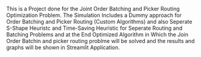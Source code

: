 This is a Project done for the Joint Order Batching and Picker Routing Optimization Problem. The Simulation Includes a Dummy approach for Order Batching and Picker Routing (Custom Algorithms) and also Seperate S-Shape Heuristc and Time-Saving Heuristic for Seperate Routing and Batching Problems and at the End Optimized Algorithm in Which the Join Order Batchin and picker routing problme will be solved and the results and graphs will be shown in Streamlit Application.
